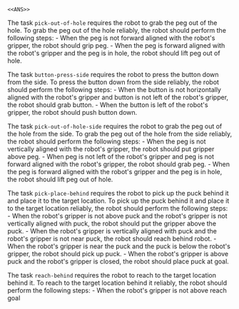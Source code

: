 
    <<ANS>>

The task `pick-out-of-hole` requires the robot to grab the peg out of the hole.
To grab the peg out of the hole reliably, the robot should perform the following steps:
    - When the peg is not forward aligned with the robot's gripper, the robot should grip peg.
    - When the peg is forward aligned with the robot's gripper and the peg is in hole, the robot should lift peg out of hole.

The task `button-press-side` requires the robot to press the button down from the side.
To press the button down from the side reliably, the robot should perform the following steps:
    - When the button is not horizontally aligned with the robot's gripper and button is not left of the robot's gripper, the robot should grab button.
    - When the button is left of the robot's gripper, the robot should push button down.

The task `pick-out-of-hole-side` requires the robot to grab the peg out of the hole from the side.
To grab the peg out of the hole from the side reliably, the robot should perform the following steps:
    - When the peg is not vertically aligned with the robot's gripper, the robot should put gripper above peg.
    - When peg is not left of the robot's gripper and peg is not forward aligned with the robot's gripper, the robot should grab peg.
    - When the peg is forward aligned with the robot's gripper and the peg is in hole, the robot should lift peg out of hole.

The task `pick-place-behind` requires the robot to pick up the puck behind it and place it to the target location.
To pick up the puck behind it and place it to the target location reliably, the robot should perform the following steps:
    - When the robot's gripper is not above puck and the robot's gripper is not vertically aligned with puck, the robot should put the gripper above the puck.
    - When the robot's gripper is vertically aligned with puck and the robot's gripper is not near puck, the robot should reach behind robot.
    - When the robot's gripper is near the puck and the puck is below the robot's gripper, the robot should pick up puck.
    - When the robot's gripper is above puck and the robot's gripper is closed, the robot should place puck at goal.

The task `reach-behind` requires the robot to reach to the target location behind it.
To reach to the target location behind it reliably, the robot should perform the following steps:
    - When the robot's gripper is not above reach goal